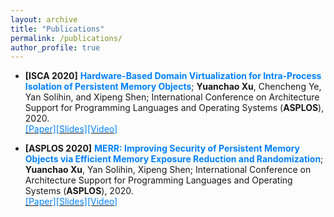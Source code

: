 ```yaml
---
layout: archive
title: "Publications"
permalink: /publications/
author_profile: true
---
```




* **\[ISCA 2020\]** **<font color="#0081ff"> Hardware-Based Domain Virtualization for Intra-Process Isolation of Persistent Memory Objects</font>**; **Yuanchao Xu**, Chencheng Ye, Yan Solihin, and Xipeng Shen; International Conference on Architecture Support for Programming Languages and Operating Systems (**ASPLOS**), 2020. <br> [<font color="#0081ff">[Paper]</font>](http://yuanchaoxu6.github.io/files/asplos20.pdf)[<font color="#0081ff">[Slides]</font>](http://yuanchaoxu6.github.io/files/ASPLOS2020MERR.pptx)[<font color="#0081ff">[Video]</font>]()


* **\[ASPLOS 2020\]** **<font color="#0081ff"> MERR: Improving Security of Persistent Memory Objects via Efficient Memory Exposure Reduction and Randomization</font>**; **Yuanchao Xu**, Yan Solihin, Xipeng Shen; International Conference on Architecture Support for Programming Languages and Operating Systems (**ASPLOS**), 2020. <br> [<font color="#0081ff">[Paper]</font>](http://yuanchaoxu6.github.io/files/asplos20.pdf)[<font color="#0081ff">[Slides]</font>](http://yuanchaoxu6.github.io/files/ASPLOS2020MERR.pptx)[<font color="#0081ff">[Video]</font>](https://www.youtube.com/watch?v=96OUTHkBdY0&list=PLsLWHLZB96VeVp3IVzvSH58ttVz_Anr7H&index=65)
